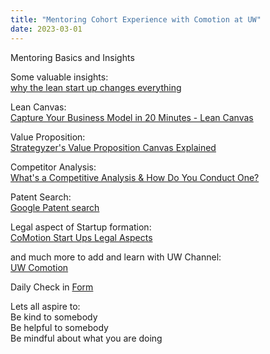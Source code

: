 ```yaml
---
title: "Mentoring Cohort Experience with Comotion at UW"
date: 2023-03-01
---
```


Mentoring Basics and Insights

Some valuable insights:  
[why the lean start up changes everything](https://lnkd.in/gXbYucCX)

Lean Canvas:  
[Capture Your Business Model in 20 Minutes - Lean Canvas](https://lnkd.in/gt7npAYZ)  

Value Proposition:  
[Strategyzer's Value Proposition Canvas Explained](https://lnkd.in/gzYKiS3h)  

Competitor Analysis:    
[What's a Competitive Analysis & How Do You Conduct One?](https://bit.ly/39sS2t9)  

Patent Search:  
[Google Patent search](https://lnkd.in/grBCdppD)  

Legal aspect of Startup formation:  
[CoMotion Start Ups Legal Aspects](https://lnkd.in/gzyugpAs)  

and much more to add and learn with UW Channel:  
[UW Comotion](https://lnkd.in/gDKREmX6) 

Daily Check in [Form](https://forms.gle/BRA4EH2sMoZdLPgE8)

Lets all aspire to:  
Be kind to somebody  
Be helpful to somebody  
Be mindful about what you are doing
